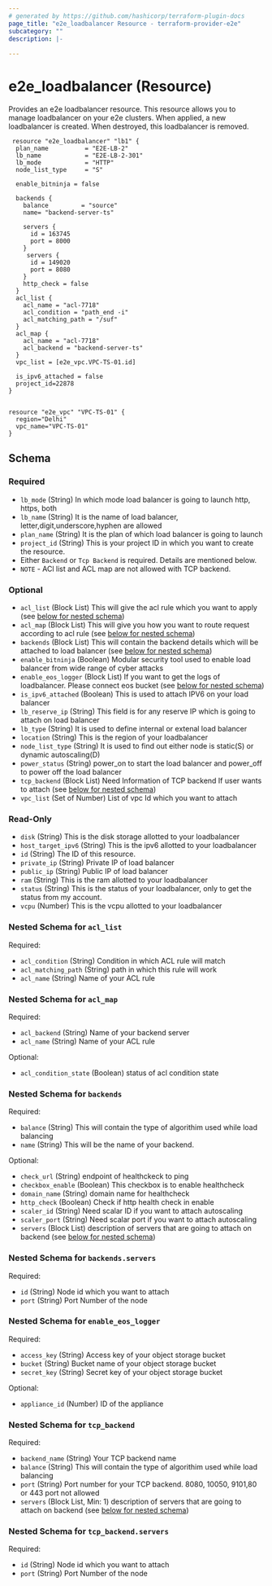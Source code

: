 ```yaml
---
# generated by https://github.com/hashicorp/terraform-plugin-docs
page_title: "e2e_loadbalancer Resource - terraform-provider-e2e"
subcategory: ""
description: |-
  
---
```


# e2e_loadbalancer (Resource)

Provides an e2e loadbalancer resource.
This resource allows you to manage loadbalancer on your e2e clusters. When applied, a new loadbalancer is created. When destroyed, this loadbalancer is removed.


<!-- schema generated by tfplugindocs -->

```hcl
 resource "e2e_loadbalancer" "lb1" {
  plan_name          = "E2E-LB-2"
  lb_name            = "E2E-LB-2-301"
  lb_mode            = "HTTP"
  node_list_type     = "S"

  enable_bitninja = false

  backends {
    balance         = "source"
    name= "backend-server-ts"

    servers {
      id = 163745
      port = 8000
    }
     servers {
      id = 149020
      port = 8080
    }
    http_check = false
  }
  acl_list {
    acl_name = "acl-7718"
    acl_condition = "path_end -i"
    acl_matching_path = "/suf"
  }
  acl_map {
    acl_name = "acl-7718"
    acl_backend = "backend-server-ts"
  }
  vpc_list = [e2e_vpc.VPC-TS-01.id]

  is_ipv6_attached = false
  project_id=22878
}


resource "e2e_vpc" "VPC-TS-01" {
  region="Delhi"
  vpc_name="VPC-TS-01"
}
```

## Schema

### Required

- `lb_mode` (String) In which mode load balancer is going to launch http, https, both
- `lb_name` (String) It is the name of load balancer, letter,digit,underscore,hyphen are allowed
- `plan_name` (String) It is the plan of which load balancer is going to launch
- `project_id` (String) This is your project ID in which you want to create the resource.
-   Either `Backend` or `Tcp Backend` is required. Details are mentioned below.
-   `NOTE` - ACl list and ACL map are not allowed with TCP backend. 
### Optional

- `acl_list` (Block List) This will give the acl rule which you want to apply (see [below for nested schema](#nestedblock--acl_list))
- `acl_map` (Block List) This will give you how you want to route request according to acl rule (see [below for nested schema](#nestedblock--acl_map))
- `backends` (Block List) This will contain the backend details which will be attached to load balancer (see [below for nested schema](#nestedblock--backends))
- `enable_bitninja` (Boolean) Modular security tool used to enable load balancer from wide range of cyber attacks
- `enable_eos_logger` (Block List) If you want to get the logs of loadbalancer. Please connect eos bucket (see [below for nested schema](#nestedblock--enable_eos_logger))
- `is_ipv6_attached` (Boolean) This is used to attach IPV6 on your load balancer
- `lb_reserve_ip` (String) This field is for any reserve IP which is going to attach on load balancer
- `lb_type` (String) It is used to define internal or extenal load balancer
- `location` (String) This is the region of your loadbalancer
- `node_list_type` (String) It is used to find out either node is static(S) or dynamic autoscaling(D)
- `power_status` (String) power_on to start the load balancer and power_off to power off the load balancer
- `tcp_backend` (Block List) Need Information of TCP backend If user wants to attach (see [below for nested schema](#nestedblock--tcp_backend))
- `vpc_list` (Set of Number) List of vpc Id which you want to attach

### Read-Only

- `disk` (String) This is the disk storage allotted to your loadbalancer
- `host_target_ipv6` (String) This is the ipv6 allotted to your loadbalancer
- `id` (String) The ID of this resource.
- `private_ip` (String) Private IP of load balancer
- `public_ip` (String) Public IP of load balancer
- `ram` (String) This is the ram allotted to your loadbalancer
- `status` (String) This is the status of your loadbalancer, only to get the status from my account.
- `vcpu` (Number) This is the vcpu allotted to your loadbalancer

<a id="nestedblock--acl_list"></a>
### Nested Schema for `acl_list`

Required:

- `acl_condition` (String) Condition in which ACL rule will match
- `acl_matching_path` (String) path in which this rule will work
- `acl_name` (String) Name of your ACL rule


<a id="nestedblock--acl_map"></a>
### Nested Schema for `acl_map`

Required:

- `acl_backend` (String) Name of your backend server
- `acl_name` (String) Name of your ACL rule

Optional:

- `acl_condition_state` (Boolean) status of acl condition state


<a id="nestedblock--backends"></a>
### Nested Schema for `backends`

Required:

- `balance` (String) This will contain the type of algorithim used while load balancing
- `name` (String) This will be the name of your backend.

Optional:

- `check_url` (String) endpoint of healthckeck to ping
- `checkbox_enable` (Boolean) This checkbox is to enable healthcheck
- `domain_name` (String) domain name for healthcheck
- `http_check` (Boolean) Check if http health check in enable
- `scaler_id` (String) Need scalar ID if you want to attach autoscaling
- `scaler_port` (String) Need scalar port if you want to attach autoscaling
- `servers` (Block List) description of servers that are going to attach on backend (see [below for nested schema](#nestedblock--backends--servers))

<a id="nestedblock--backends--servers"></a>
### Nested Schema for `backends.servers`

Required:

- `id` (String) Node id which you want to attach
- `port` (String) Port Number of the node



<a id="nestedblock--enable_eos_logger"></a>
### Nested Schema for `enable_eos_logger`

Required:

- `access_key` (String) Access key of your object storage bucket
- `bucket` (String) Bucket name of your object storage bucket
- `secret_key` (String) Secret key of your object storage bucket

Optional:

- `appliance_id` (Number) ID of the appliance


<a id="nestedblock--tcp_backend"></a>
### Nested Schema for `tcp_backend`

Required:

- `backend_name` (String) Your TCP backend name
- `balance` (String) This will contain the type of algorithim used while load balancing
- `port` (String) Port number for your TCP backend. 8080, 10050, 9101,80 or 443 port not allowed
- `servers` (Block List, Min: 1) description of servers that are going to attach on backend (see [below for nested schema](#nestedblock--tcp_backend--servers))

<a id="nestedblock--tcp_backend--servers"></a>
### Nested Schema for `tcp_backend.servers`

Required:

- `id` (String) Node id which you want to attach
- `port` (String) Port Number of the node